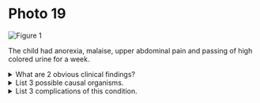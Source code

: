 # Photo 19

![Figure 1](/paediatrics/photo/19a.png)

The child had anorexia, malaise, upper abdominal pain and passing of high colored urine for a week.

<details>
<summary>What are 2 obvious clinical findings?</summary>

1. Abdominal distension
1. Yellow coloration of skin and sclera

</details>

<details>
<summary>List 3 possible causal organisms.</summary>

1. _Hepatitis B Virus (HBV)_
1. _Cytomegalovirus (CMV)_
1. _Herpes Simplex Virus (HSV)_
1. _Epstein-Barr Virus (EBV)_

</details>

<details>
<summary>List 3 complications of this condition.</summary>

HBV

1. Acute hepatic failure
1. Renal failure
1. Cirrhosis of liver
1. Chronic hepatitis
1. Hepatocellular carcinoma

</details>
